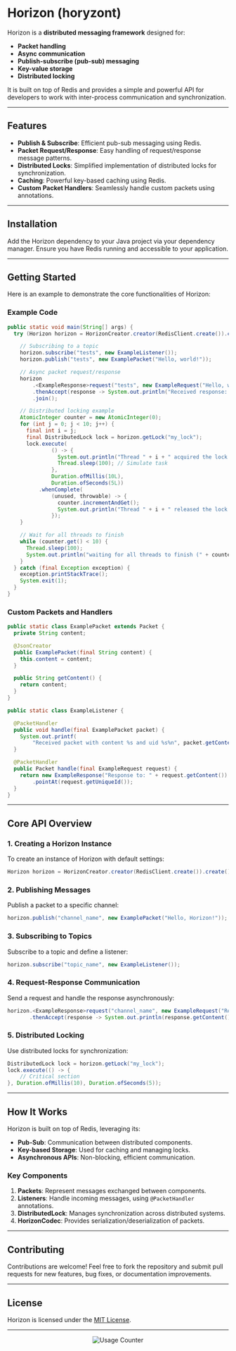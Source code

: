 # **Horizon (horyzont)**

Horizon is a **distributed messaging framework** designed for:
- **Packet handling**
- **Async communication**
- **Publish-subscribe (pub-sub) messaging**
- **Key-value storage**
- **Distributed locking**

It is built on top of Redis and provides a simple and powerful API for developers to work with inter-process communication and synchronization.

---

## **Features**
- **Publish & Subscribe**: Efficient pub-sub messaging using Redis.
- **Packet Request/Response**: Easy handling of request/response message patterns.
- **Distributed Locks**: Simplified implementation of distributed locks for synchronization.
- **Caching**: Powerful key-based caching using Redis.
- **Custom Packet Handlers**: Seamlessly handle custom packets using annotations.

---

## **Installation**
Add the Horizon dependency to your Java project via your dependency manager. Ensure you have Redis running and accessible to your application.

---

## **Getting Started**

Here is an example to demonstrate the core functionalities of Horizon:

### **Example Code**
```java
public static void main(String[] args) {
  try (Horizon horizon = HorizonCreator.creator(RedisClient.create()).create()) {

    // Subscribing to a topic
    horizon.subscribe("tests", new ExampleListener());
    horizon.publish("tests", new ExamplePacket("Hello, world!"));

    // Async packet request/response
    horizon
        .<ExampleResponse>request("tests", new ExampleRequest("Hello, world!"))
        .thenAccept(response -> System.out.println("Received response: " + response.getContent()))
        .join();

    // Distributed locking example
    AtomicInteger counter = new AtomicInteger(0);
    for (int j = 0; j < 10; j++) {
      final int i = j;
      final DistributedLock lock = horizon.getLock("my_lock");
      lock.execute(
              () -> {
                System.out.println("Thread " + i + " acquired the lock!");
                Thread.sleep(100); // Simulate task
              },
              Duration.ofMillis(10L),
              Duration.ofSeconds(5L))
          .whenComplete(
              (unused, throwable) -> {
                counter.incrementAndGet();
                System.out.println("Thread " + i + " released the lock!");
              });
    }

    // Wait for all threads to finish
    while (counter.get() < 10) {
      Thread.sleep(100);
      System.out.println("waiting for all threads to finish (" + counter.get() + "/10)");
    }
  } catch (final Exception exception) {
    exception.printStackTrace();
    System.exit(1);
  }
}
```

### **Custom Packets and Handlers**
```java
public static class ExamplePacket extends Packet {
  private String content;

  @JsonCreator
  public ExamplePacket(final String content) {
    this.content = content;
  }

  public String getContent() {
    return content;
  }
}

public static class ExampleListener {

  @PacketHandler
  public void handle(final ExamplePacket packet) {
    System.out.printf(
        "Received packet with content %s and uid %s%n", packet.getContent(), packet.getUniqueId());
  }

  @PacketHandler
  public Packet handle(final ExampleRequest request) {
    return new ExampleResponse("Response to: " + request.getContent())
        .pointAt(request.getUniqueId());
  }
}
```

---

## **Core API Overview**

### 1. **Creating a Horizon Instance**
To create an instance of Horizon with default settings:
```java
Horizon horizon = HorizonCreator.creator(RedisClient.create()).create();
```

### 2. **Publishing Messages**
Publish a packet to a specific channel:
```java
horizon.publish("channel_name", new ExamplePacket("Hello, Horizon!"));
```

### 3. **Subscribing to Topics**
Subscribe to a topic and define a listener:
```java
horizon.subscribe("topic_name", new ExampleListener());
```

### 4. **Request-Response Communication**
Send a request and handle the response asynchronously:
```java
horizon.<ExampleResponse>request("channel_name", new ExampleRequest("Request Data"))
       .thenAccept(response -> System.out.println(response.getContent()));
```

### 5. **Distributed Locking**
Use distributed locks for synchronization:
```java
DistributedLock lock = horizon.getLock("my_lock");
lock.execute(() -> {
    // Critical section
}, Duration.ofMillis(10), Duration.ofSeconds(5));
```

---

## **How It Works**
Horizon is built on top of Redis, leveraging its:
- **Pub-Sub**: Communication between distributed components.
- **Key-based Storage**: Used for caching and managing locks.
- **Asynchronous APIs**: Non-blocking, efficient communication.

### **Key Components**
1. **Packets**: Represent messages exchanged between components.
2. **Listeners**: Handle incoming messages, using `@PacketHandler` annotations.
3. **DistributedLock**: Manages synchronization across distributed systems.
4. **HorizonCodec**: Provides serialization/deserialization of packets.

---

## **Contributing**
Contributions are welcome! Feel free to fork the repository and submit pull requests for new features, bug fixes, or documentation improvements.

---

## **License**
Horizon is licensed under the [MIT License](LICENSE).

---

<p align="center">
  <img src="https://count.getloli.com/get/@:horizon?theme=rule33" alt="Usage Counter"/>
</p>